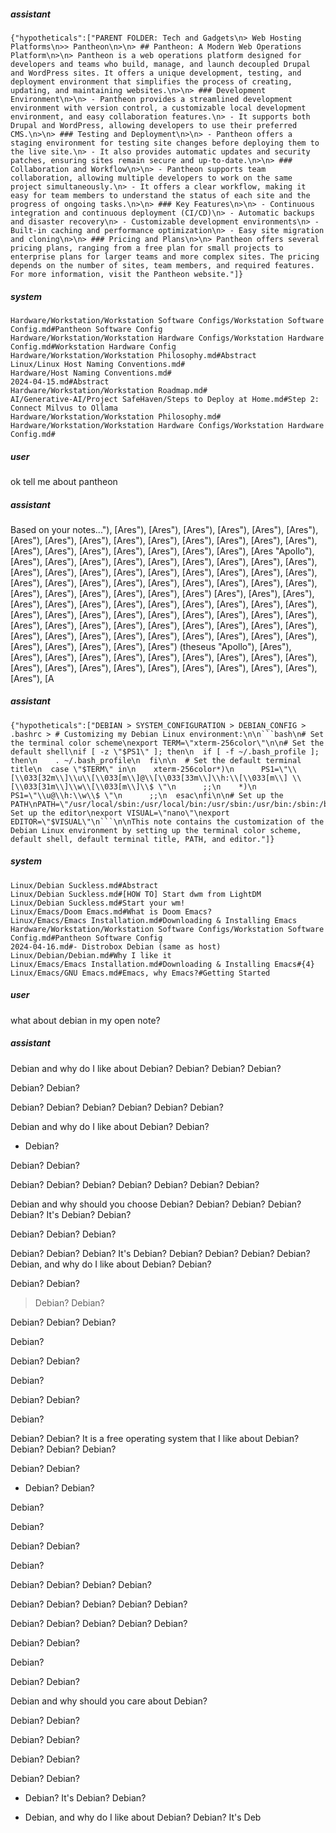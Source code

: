 ##### assistant
```lookup
{"hypotheticals":["PARENT FOLDER: Tech and Gadgets\n> Web Hosting Platforms\n>> Pantheon\n>\n> ## Pantheon: A Modern Web Operations Platform\n>\n> Pantheon is a web operations platform designed for developers and teams who build, manage, and launch decoupled Drupal and WordPress sites. It offers a unique development, testing, and deployment environment that simplifies the process of creating, updating, and maintaining websites.\n>\n> ### Development Environment\n>\n> - Pantheon provides a streamlined development environment with version control, a customizable local development environment, and easy collaboration features.\n> - It supports both Drupal and WordPress, allowing developers to use their preferred CMS.\n>\n> ### Testing and Deployment\n>\n> - Pantheon offers a staging environment for testing site changes before deploying them to the live site.\n> - It also provides automatic updates and security patches, ensuring sites remain secure and up-to-date.\n>\n> ### Collaboration and Workflow\n>\n> - Pantheon supports team collaboration, allowing multiple developers to work on the same project simultaneously.\n> - It offers a clear workflow, making it easy for team members to understand the status of each site and the progress of ongoing tasks.\n>\n> ### Key Features\n>\n> - Continuous integration and continuous deployment (CI/CD)\n> - Automatic backups and disaster recovery\n> - Customizable development environments\n> - Built-in caching and performance optimization\n> - Easy site migration and cloning\n>\n> ### Pricing and Plans\n>\n> Pantheon offers several pricing plans, ranging from a free plan for small projects to enterprise plans for larger teams and more complex sites. The pricing depends on the number of sites, team members, and required features. For more information, visit the Pantheon website."]}
```

##### system
```sc-context
Hardware/Workstation/Workstation Software Configs/Workstation Software Config.md#Pantheon Software Config
Hardware/Workstation/Workstation Hardware Configs/Workstation Hardware Config.md#Workstation Hardware Config
Hardware/Workstation/Workstation Philosophy.md#Abstract
Linux/Linux Host Naming Conventions.md#
Hardware/Host Naming Conventions.md#
2024-04-15.md#Abstract
Hardware/Workstation/Workstation Roadmap.md#
AI/Generative-AI/Project SafeHaven/Steps to Deploy at Home.md#Step 2: Connect Milvus to Ollama
Hardware/Workstation/Workstation Philosophy.md#
Hardware/Workstation/Workstation Hardware Configs/Workstation Hardware Config.md#
```

##### user
ok tell me about pantheon

##### assistant
Based on your notes..."), [Ares"), [Ares"), [Ares"), [Ares"), [Ares"), [Ares"), [Ares"), [Ares"), [Ares"), [Ares"), [Ares"), [Ares"), [Ares"), [Ares"), [Ares"), [Ares"), [Ares"), [Ares"), [Ares"), [Ares"), [Ares"), [Ares"), [Ares "Apollo"), [Ares"), [Ares"), [Ares"), [Ares"), [Ares"), [Ares"), [Ares"), [Ares"), [Ares"), [Ares"), [Ares"), [Ares"), [Ares"), [Ares"), [Ares"), [Ares"), [Ares"), [Ares"), [Ares"), [Ares"), [Ares"), [Ares"), [Ares"), [Ares"), [Ares"), [Ares"), [Ares"), [Ares"), [Ares"), [Ares"), [Ares"), [Ares"), [Ares") [Ares"), [Ares"), [Ares"), [Ares"), [Ares"), [Ares"), [Ares"), [Ares"), [Ares"), [Ares"), [Ares"), [Ares"), [Ares"), [Ares"), [Ares"), [Ares"), [Ares"), [Ares"), [Ares"), [Ares"), [Ares"), [Ares"), [Ares"), [Ares"), [Ares"), [Ares"), [Ares"), [Ares"), [Ares"), [Ares"), [Ares"), [Ares"), [Ares"), [Ares"), [Ares"), [Ares"), [Ares"), [Ares"), [Ares"), [Ares"), [Ares"), [Ares"), [Ares"), [Ares") (theseus "Apollo"), [Ares"), [Ares"), [Ares"), [Ares"), [Ares"), [Ares"), [Ares"), [Ares"), [Ares"), [Ares"), [Ares"), [Ares"), [Ares"), [Ares"), [Ares"), [Ares"), [Ares"), [Ares"), [Ares"), [Ares"), [A

##### assistant
```lookup
{"hypotheticals":["DEBIAN > SYSTEM_CONFIGURATION > DEBIAN_CONFIG > .bashrc > # Customizing my Debian Linux environment:\n\n```bash\n# Set the terminal color scheme\nexport TERM=\"xterm-256color\"\n\n# Set the default shell\nif [ -z \"$PS1\" ]; then\n  if [ -f ~/.bash_profile ]; then\n    . ~/.bash_profile\n  fi\n\n  # Set the default terminal title\n  case \"$TERM\" in\n    xterm-256color*)\n      PS1=\"\\[\\033[32m\\]\\u\\[\\033[m\\]@\\[\\033[33m\\]\\h:\\[\\033[m\\] \\[\\033[31m\\]\\w\\[\\033[m\\]\\$ \"\n      ;;\n    *)\n      PS1=\"\\u@\\h:\\w\\$ \"\n      ;;\n  esac\nfi\n\n# Set up the PATH\nPATH=\"/usr/local/sbin:/usr/local/bin:/usr/sbin:/usr/bin:/sbin:/bin\"\n\n# Set up the editor\nexport VISUAL=\"nano\"\nexport EDITOR=\"$VISUAL\"\n```\n\nThis note contains the customization of the Debian Linux environment by setting up the terminal color scheme, default shell, default terminal title, PATH, and editor."]}
```

##### system
```sc-context
Linux/Debian Suckless.md#Abstract
Linux/Debian Suckless.md#[HOW TO] Start dwm from LightDM
Linux/Debian Suckless.md#Start your wm!
Linux/Emacs/Doom Emacs.md#What is Doom Emacs?
Linux/Emacs/Emacs Installation.md#Downloading & Installing Emacs
Hardware/Workstation/Workstation Software Configs/Workstation Software Config.md#Pantheon Software Config
2024-04-16.md#- Distrobox Debian (same as host)
Linux/Debian/Debian.md#Why I like it
Linux/Emacs/Emacs Installation.md#Downloading & Installing Emacs#{4}
Linux/Emacs/GNU Emacs.md#Emacs, why Emacs?#Getting Started
```

##### user
what about debian in my open note?

##### assistant
Debian and why do I like about Debian? Debian? Debian? Debian?

Debian? Debian?

Debian? Debian? Debian? Debian? Debian? Debian?

Debian and why do I like about Debian? Debian?

* Debian?

Debian? Debian?

Debian? Debian? Debian? Debian? Debian? Debian? Debian?

Debian and why should you choose Debian? Debian? Debian? Debian? Debian? It's Debian? Debian?

Debian? Debian? Debian?

Debian? Debian? Debian? It's Debian? Debian? Debian? Debian? Debian? Debian, and why do I like about Debian? Debian?

Debian? Debian?

> Debian? Debian?

Debian? Debian? Debian?

Debian?

Debian? Debian?

Debian?

Debian? Debian?

Debian?

Debian? Debian? It is a free operating system that I like about Debian? Debian? Debian? Debian?

Debian? Debian?

* Debian? Debian?

Debian?

Debian?

Debian? Debian?

Debian?

Debian? Debian? Debian? Debian?

Debian? Debian? Debian? Debian? Debian?

Debian? Debian? Debian? Debian? Debian?

Debian? Debian?

Debian?

Debian? Debian?

Debian and why should you care about Debian?

Debian? Debian?

Debian? Debian?

Debian? Debian?

Debian? Debian?

* Debian? It's Debian? Debian?

* Debian, and why do I like about Debian? Debian? It's Deb